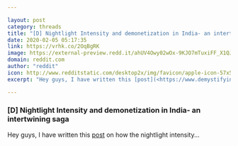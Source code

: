 ```yaml
---

layout: post
category: threads
title: "[D] Nightlight Intensity and demonetization in India- an intertwining saga"
date: 2020-02-05 05:17:35
link: https://vrhk.co/2OqBgRK
image: https://external-preview.redd.it/ahUV4Owy02wOx-9KJO7mTuxiFF_X1QJpfkq7jI19jfI.jpg?width=630&height=329.842931937&auto=webp&s=9d074c6adfed305db7a9d27f956c5031ea43b8bb
domain: reddit.com
author: "reddit"
icon: http://www.redditstatic.com/desktop2x/img/favicon/apple-icon-57x57.png
excerpt: "Hey guys, I have written this [post](<https://www.demystifying.info/2019/11/nightlight-and-demonetisation.html?m=1>) on how the nightlight intensity..."

---
```


### [D] Nightlight Intensity and demonetization in India- an intertwining saga

Hey guys, I have written this [post](<https://www.demystifying.info/2019/11/nightlight-and-demonetisation.html?m=1>) on how the nightlight intensity...